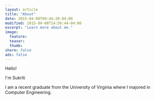 ```yaml
---
layout: article
title: "About"
date: 2015-04-08T09:44:20-04:00
modified: 2015-04-08T14:56:44-04:00
excerpt: "Learn more about me."
image:
  feature: 
  teaser:
  thumb:
share: false
ads: false
---
```



Hello!

I'm Sukriti 

I am a recent graduate from the University of Virginia where I majored in Computer Engineering.

